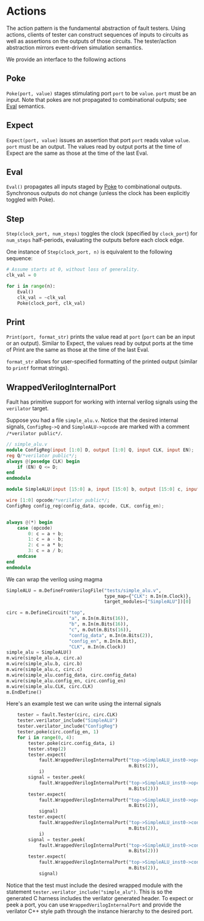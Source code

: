 # Actions
The action pattern is the fundamental abstraction of fault testers. Using actions, clients of tester can construct sequences of inputs to circuits as well as assertions on the outputs of those circuits. The tester/action abstraction mirrors event-driven simulation semantics.

We provide an interface to the following actions

## Poke
`Poke(port, value)` stages stimulating port `port` to be `value`. `port` must be an input. Note that pokes are not propagated to combinational outputs; see [Eval](#eval) semantics.

## Expect
`Expect(port, value)` issues an assertion that port `port` reads value `value`. `port` must be an output. The values read by output ports at the time of Expect are the same as those at the time of the last Eval.

## Eval
`Eval()` propagates all inputs staged by [Poke](#poke) to combinational outputs. Synchronous outputs do not change (unless the clock has been explicitly toggled with Poke).

## Step
`Step(clock_port, num_steps)` toggles the clock (specified by `clock_port`) for `num_steps` half-periods, evaluating the outputs before each clock edge.

One instance of `Step(clock_port, n)` is equivalent to the following sequence:

```python
# Assume starts at 0, without loss of generality.
clk_val = 0

for i in range(n):
    Eval()
    clk_val = ~clk_val
    Poke(clock_port, clk_val)
```

## Print
`Print(port, format_str)` prints the value read at `port` (`port` can be an input or an output). Similar to Expect, the values read by output ports at the time of Print are the same as those at the time of the last Eval.

`format_str` allows for user-specified formatting of the printed output (similar to `printf` format strings).

## WrappedVerilogInternalPort
Fault has primitive support for working with internal verilog signals using the
`verilator` target.

Suppose you had a file `simple_alu.v`. Notice that the desired internal
signals, `ConfigReg->Q` and `SimpleALU->opcode` are marked with a comment
`/*verilator public*/`.

```verilog
// simple_alu.v
module ConfigReg(input [1:0] D, output [1:0] Q, input CLK, input EN);
reg Q/*verilator public*/;
always @(posedge CLK) begin
    if (EN) Q <= D;
end
endmodule

module SimpleALU(input [15:0] a, input [15:0] b, output [15:0] c, input [1:0] config_data, input config_en, input CLK);

wire [1:0] opcode/*verilator public*/;
ConfigReg config_reg(config_data, opcode, CLK, config_en);


always @(*) begin
    case (opcode)
        0: c = a + b;
        1: c = a - b;
        2: c = a * b;
        3: c = a / b;
    endcase
end
endmodule
```

We can wrap the verilog using magma

```python
SimpleALU = m.DefineFromVerilogFile("tests/simple_alu.v",
                                    type_map={"CLK": m.In(m.Clock)},
                                    target_modules=["SimpleALU"])[0]

circ = m.DefineCircuit("top",
                       "a", m.In(m.Bits(16)),
                       "b", m.In(m.Bits(16)),
                       "c", m.Out(m.Bits(16)),
                       "config_data", m.In(m.Bits(2)),
                       "config_en", m.In(m.Bit),
                       "CLK", m.In(m.Clock))
simple_alu = SimpleALU()
m.wire(simple_alu.a, circ.a)
m.wire(simple_alu.b, circ.b)
m.wire(simple_alu.c, circ.c)
m.wire(simple_alu.config_data, circ.config_data)
m.wire(simple_alu.config_en, circ.config_en)
m.wire(simple_alu.CLK, circ.CLK)
m.EndDefine()
```

Here's an example test we can write using the internal signals

```python
    tester = fault.Tester(circ, circ.CLK)
    tester.verilator_include("SimpleALU")
    tester.verilator_include("ConfigReg")
    tester.poke(circ.config_en, 1)
    for i in range(0, 4):
        tester.poke(circ.config_data, i)
        tester.step(2)
        tester.expect(
            fault.WrappedVerilogInternalPort("top->SimpleALU_inst0->opcode",
                                             m.Bits(2)),
            i)
        signal = tester.peek(
            fault.WrappedVerilogInternalPort("top->SimpleALU_inst0->opcode",
                                             m.Bits(2)))
        tester.expect(
            fault.WrappedVerilogInternalPort("top->SimpleALU_inst0->opcode",
                                             m.Bits(2)),
            signal)
        tester.expect(
            fault.WrappedVerilogInternalPort("top->SimpleALU_inst0->config_reg->Q",
                                             m.Bits(2)),
            i)
        signal = tester.peek(
            fault.WrappedVerilogInternalPort("top->SimpleALU_inst0->config_reg->Q",
                                             m.Bits(2)))
        tester.expect(
            fault.WrappedVerilogInternalPort("top->SimpleALU_inst0->config_reg->Q",
                                             m.Bits(2)),
            signal)
```

Notice that the test must include the desired wrapped module with the statement
`tester.verilator_include("simple_alu")`. This is so the generated C harness
includes the verilator generated header.  To expect or peek a port, you can use
`WrappedVerilogInternalPort` and provide the verilator C++ style path through
the instance hierarchy to the desired port.
